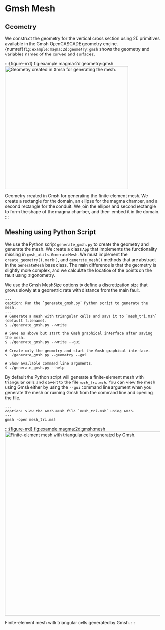 # Gmsh Mesh

## Geometry

We construct the geometry for the vertical cross section using 2D primitives available in the Gmsh OpenCASCADE geometry engine.
{numref}`fig:example:magma:2d:geometry:gmsh` shows the geometry and variables names of the curves and surfaces.

:::{figure-md} fig:example:magma:2d:geometry:gmsh
<img src="figs/geometry-gmsh.*" alt="Geometry created in Gmsh for generating the mesh." width="400px"/>

Geometry created in Gmsh for generating the finite-element mesh.
We create a rectangle for the domain, an ellipse for the magma chamber, and a second rectangle for the conduit.
We join the ellipse and second rectangle to form the shape of the magma chamber, and them embed it in the domain.
:::

## Meshing using Python Script

We use the Python script `generate_gmsh.py` to create the geometry and generate the mesh.
We create a class `App` that implements the functionality missing in `gmsh_utils.GenerateMesh`.
We must implement the `create_geometry()`, `mark()`, and `generate_mesh()` methods that are abstract in the `GenerateMesh` base class.
The main difference is that the geometry is slightly more complex, and we calculate the location of the points on the fault using trigonometry.

We use the Gmsh MeshSize options to define a discretization size that grows slowly at a geometric rate with distance from the main fault.

```{code-block} console
---
caption: Run the `generate_gmsh.py` Python script to generate the mesh.
---
# Generate a mesh with triangular cells and save it to `mesh_tri.msh` (default filename).
$ ./generate_gmsh.py --write

# Save as above but start the Gmsh graphical interface after saving the mesh.
$ ./generate_gmsh.py --write --gui

# Create only the geometry and start the Gmsh graphical interface.
$ ./generate_gmsh.py --geometry --gui

# Show available command line arguments.
$ ./generate_gmsh.py --help
```

By default the Python script will generate a finite-element mesh with triangular cells and save it to the file `mesh_tri.msh`.
You can view the mesh using Gmsh either by using the `--gui` command line argument when you generate the mesh or running Gmsh from the command line and opening the file.

```{code-block} console
---
caption: View the Gmsh mesh file `mesh_tri.msh` using Gmsh.
---
gmsh -open mesh_tri.msh
```

:::{figure-md} fig:example:magma:2d:gmsh:mesh
<img src="figs/gmsh-tri.*" alt="Finite-element mesh with triangular cells generated by Gmsh." width="600px"/>

Finite-element mesh with triangular cells generated by Gmsh.
:::
